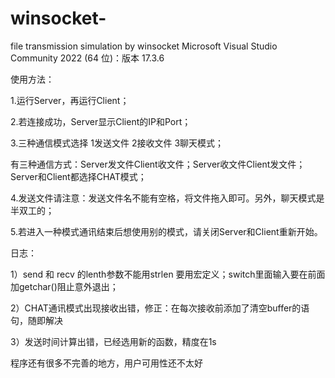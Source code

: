 # winsocket-
file transmission simulation by winsocket
Microsoft Visual Studio Community 2022 (64 位)：版本 17.3.6

使用方法：

1.运行Server，再运行Client；

2.若连接成功，Server显示Client的IP和Port；

3.三种通信模式选择 1发送文件 2接收文件 3聊天模式；

   有三种通信方式：Server发文件Client收文件；Server收文件Client发文件；Server和Client都选择CHAT模式；
   
4.发送文件请注意：发送文件名不能有空格，将文件拖入即可。另外，聊天模式是半双工的；

5.若进入一种模式通讯结束后想使用别的模式，请关闭Server和Client重新开始。

日志：

1）send 和 recv 的lenth参数不能用strlen 要用宏定义；switch里面输入要在前面加getchar()阻止意外退出；

2）CHAT通讯模式出现接收出错，修正：在每次接收前添加了清空buffer的语句，随即解决

3）发送时间计算出错，已经选用新的函数，精度在1s


程序还有很多不完善的地方，用户可用性还不太好
